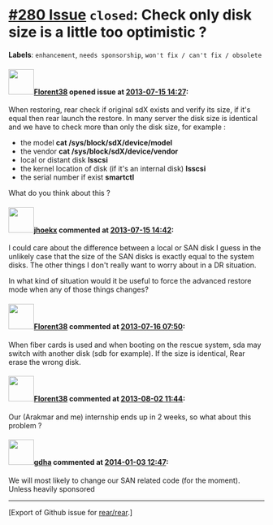 [\#280 Issue](https://github.com/rear/rear/issues/280) `closed`: Check only disk size is a little too optimistic ?
==================================================================================================================

**Labels**: `enhancement`, `needs sponsorship`,
`won't fix / can't fix / obsolete`

#### <img src="https://avatars.githubusercontent.com/u/2429198?v=4" width="50">[Florent38](https://github.com/Florent38) opened issue at [2013-07-15 14:27](https://github.com/rear/rear/issues/280):

When restoring, rear check if original sdX exists and verify its size,
if it's equal then rear launch the restore. In many server the disk size
is identical and we have to check more than only the disk size, for
example :

-   the model **cat /sys/block/sdX/device/model**
-   the vendor **cat /sys/block/sdX/device/vendor**
-   local or distant disk **lsscsi**
-   the kernel location of disk (if it's an internal disk) **lsscsi**
-   the serial number if exist **smartctl**

What do you think about this ?

#### <img src="https://avatars.githubusercontent.com/u/783473?v=4" width="50">[jhoekx](https://github.com/jhoekx) commented at [2013-07-15 14:42](https://github.com/rear/rear/issues/280#issuecomment-20974019):

I could care about the difference between a local or SAN disk I guess in
the unlikely case that the size of the SAN disks is exactly equal to the
system disks. The other things I don't really want to worry about in a
DR situation.

In what kind of situation would it be useful to force the advanced
restore mode when any of those things changes?

#### <img src="https://avatars.githubusercontent.com/u/2429198?v=4" width="50">[Florent38](https://github.com/Florent38) commented at [2013-07-16 07:50](https://github.com/rear/rear/issues/280#issuecomment-21026424):

When fiber cards is used and when booting on the rescue system, sda may
switch with another disk (sdb for example). If the size is identical,
Rear erase the wrong disk.

#### <img src="https://avatars.githubusercontent.com/u/2429198?v=4" width="50">[Florent38](https://github.com/Florent38) commented at [2013-08-02 11:44](https://github.com/rear/rear/issues/280#issuecomment-22000798):

Our (Arakmar and me) internship ends up in 2 weeks, so what about this
problem ?

#### <img src="https://avatars.githubusercontent.com/u/888633?u=cdaeb31efcc0048d3619651aa18dd4b76e636b21&v=4" width="50">[gdha](https://github.com/gdha) commented at [2014-01-03 12:47](https://github.com/rear/rear/issues/280#issuecomment-31520442):

We will most likely to change our SAN related code (for the moment).
Unless heavily sponsored

------------------------------------------------------------------------

\[Export of Github issue for
[rear/rear](https://github.com/rear/rear).\]
